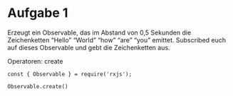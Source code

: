 # Aufgabe 1

Erzeugt ein Observable, das im Abstand von 0,5 Sekunden die Zeichenketten
“Hello” “World” “how” “are” “you” emittet.
Subscribed euch auf dieses Observable und gebt die Zeichenketten aus.

Operatoren: create

```
const { Observable } = require('rxjs');

Observable.create()
```

